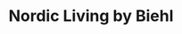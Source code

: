 ---
title: "Nordic Living by Biehl"
url: /edinburgh/nordic-living-by-biehl-harrison-lane/
shop: furniture
---